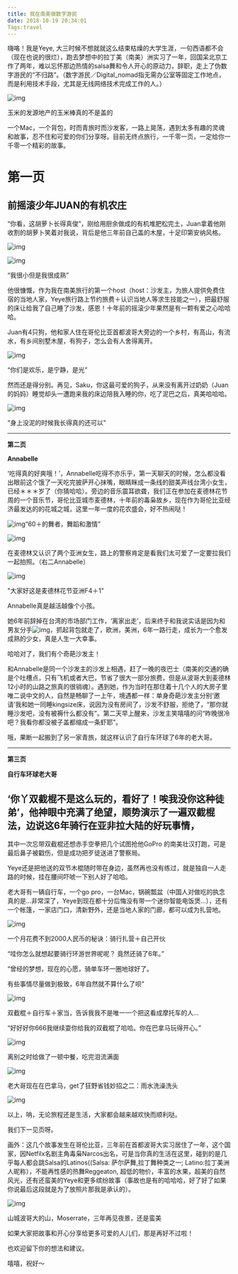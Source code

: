 ```yaml
---
title: 我在南美做数字游民
date: 2018-10-19 20:34:01
Tags:travel
---
```


嗨咯！我是Yeye, 大三时候不想就就这么结束枯燥的大学生涯，一句西语都不会（现在也说的很烂），跑去梦想中的拉丁美（南美）洲实习了一年，回国呆北京工作了两年，难以忘怀那边热情的salsa舞和令人开心的原动力，辞职，走上了伪数字游民的“不归路”。（数字游民／Digital_nomad指无需办公室等固定工作地点，而是利用技术手段，尤其是无线网络技术完成工作的人。）



![img](http://q7fm0u7rl.bkt.clouddn.com/img/640-20200320155200130.jpeg)

玉米的发源地产的玉米棒真的不是盖的



 一个Mac，一个背包，时而青旅时而沙发客，一路上晃荡，遇到太多有趣的灵魂和故事，忍不住和可爱的你们分享呀。目前无终点旅行，一千零一页，一定给你一千零一个精彩的故事。



# **第一页**

## **前摇滚少年JUAN的有机农庄**



“你看，这胡萝卜长得真俊”，刚给用厨余做成的有机堆肥松完土，Juan拿着他刚收割的胡萝卜笑着对我说，背后是他三年前自己盖的木屋，十足印第安纳风格。



![img](http://q7fm0u7rl.bkt.clouddn.com/img/640-20200320155206738.jpeg)



![img](http://q7fm0u7rl.bkt.clouddn.com/img/640-20200320155211177.jpeg)

“我很小但是我很成熟”



他很慷慨，作为我在南美旅行的第一个host（host：沙发主，为旅人提供免费住宿的当地人家，Yeye旅行路上节约旅费＋认识当地人等求生技能之一），把最舒服的床让给我了自己睡了沙发，感恩！十年前的摇滚少年果然是有一颗有爱之心哈哈哈。



Juan有4只狗，他和家人住在哥伦比亚首都波哥大旁边的一个乡村，有高山，有流水，有乡间别墅木屋，有狗子，怎么会有人舍得离开。



![img](http://q7fm0u7rl.bkt.clouddn.com/img/640-20200320155215464.jpeg)

“你们是欢乐，是宁静，是光”



然而还是得分别。再见，Saku，你这最可爱的狗子，从来没有离开过奶奶（Juan的妈妈）睡觉却头一遭跑来我的床边陪我入睡的你，吃了泥巴之后，真美哈哈哈。



![img](http://q7fm0u7rl.bkt.clouddn.com/img/640-20200320155220079.jpeg)

“身上没泥的时候我长得真的还可以”



---

**第二页**

**Annabelle**



‘吃得真的好爽哦！’，Annabelle吃得不亦乐乎，第一天聊天的时候，怎么都没看出眼前这个饿了一天吃完披萨开心抹嘴，眼睛眯成一条线的甜美声线台湾小女生，已经＊＊＊岁了（你猜哈哈）。旁边的音乐震耳欲聋，我们正在参加在麦德林花节周的一个音乐节，哥伦比亚城市麦德林，十年前的毒枭故乡，现在作为哥伦比亚经济最发达的的花城之城，这里一年一度的花农盛会，好不热闹哒！



![img](http://q7fm0u7rl.bkt.clouddn.com/img/640-20200320155224582.jpeg)“60＋的舞者，舞蹈和激情”



![img](http://q7fm0u7rl.bkt.clouddn.com/img/640-20200320155424579.jpeg)

在麦德林又认识了两个亚洲女生，路上的警察肯定是看我们太可爱了一定要拉我们一起拍照。（右二Annabelle）



![img](http://q7fm0u7rl.bkt.clouddn.com/img/640-20200320155428466.jpeg)

"大家好这是麦德林花节亚洲F4＋1"



Annabelle真是越活越像个小孩。

她6年前辞掉在台湾的市场部门工作，‘离家出走’，后来终于和我说实话是因为和男友分手![img](https://res.wx.qq.com/mpres/htmledition/images/icon/common/emotion_panel/emoji_wx/2_05.png?wxfrom=5&wx_lazy=1&wx_co=1)，抓起背包就走了，欧洲，美洲，6年一路行走，成长为一个愈发成熟的少女，真是人生一大幸事。



哈哈对了，我们有个奇葩沙发主！

和Annabelle是同一个沙发主的沙发上相遇，赶了一晚的夜巴士（南美的交通的确是个吐槽点，只有飞机或者大巴，节省了很大一部分旅费，但是从波哥大到麦德林12小时的山路之旅真的很销魂）。遇到她，作为当时在那住着十几个人的大房子里唯二说中文的人，自然是畅聊了一上午，境遇都一样：单身奇葩沙发主分别‘邀请’我和她一同睡kingsize床，说因为没有房间了，沙发不舒服，拒绝了，“那你就睡沙发吧，没有被褥什么都没有”。第二天早上醒来，沙发主笑嘻嘻的问“昨晚很冷吧？我看你都没被子盖都缩成一条虾耶”。



哦，果断一起搬到了另一家青旅，就这样认识了自行车环球了6年的老大哥。



---



**第三页**

**自行车环球老大哥**



## ‘你丫双截棍不是这么玩的，看好了！唉我没你这种徒弟’，他神眼中充满了绝望，顺势演示了一遍双截棍法，边说这6年骑行在亚非拉大陆的好玩事情，

其中一次忘带双截棍还想赤手空拳把几个试图抢他GoPro 的南美壮汉打跑，可是最后鼻子被戳伤，但是成功把歹徒送进了警察局。



Yeye还是把他送的双节木棍随时带在身边，虽然再也没有练过，就是独自一人走路的时候，挂在腰间吓唬一下别人好了哈哈。



老大哥有一辆自行车，一个go pro，一台Mac，锅碗瓢盆（中国人对做吃的执念真的是...非常深了，Yeye到现在都十分后悔没有带一个迷你智能电饭煲...），还有一个帐篷，一家店门口，清新野外，还是当地人家的门廊，都可以成为扎营地。



![img](http://q7fm0u7rl.bkt.clouddn.com/img/640-20200320155433968.jpeg)

一个月花费不到2000人民币的秘诀：骑行扎营＋自己开伙



“哇你怎么就想起要骑行环游世界呢呢？ 竟然还骑了6年。”

“曾经的梦想，现在的心愿，骑单车环一圈地球好了。

有些事情尽量做到极致，6年自然就不算什么了呗”



![img](http://q7fm0u7rl.bkt.clouddn.com/img/640-20200320155439276.jpeg)

双截棍＋自行车＋家当，告诉我我不是唯一一个把这看成摩托车的人...



“好好好你666我继续耍你给我的双截棍了哈哈。你在巴拿马玩得开心。”



![img](http://q7fm0u7rl.bkt.clouddn.com/img/640-20200320155442922.jpeg)

离别之时给做了一顿中餐，吃完泪流满面



![img](http://q7fm0u7rl.bkt.clouddn.com/img/640-20200320155449031.jpeg)

老大哥现在在巴拿马，get了狂野省钱妙招之二：雨水洗澡洗头



![img](https://mmbiz.qpic.cn/mmbiz_png/R4MibUTItVc4HjnhEDO9icdczqqDdibZebxmHxqQ9wXDk22LAibC8Rb29k72xMLaIgoI4x7nmyhx3iadTIun2mxAnoQ/640?wx_fmt=png&wxfrom=5&wx_lazy=1&wx_co=1)



以上，呐，无论旅程还是生活，大家都会越来越欢快而顺利哒。

我们下一见页呀。



画外：这几个故事发生在哥伦比亚，三年前在首都波哥大实习居住了一年，这个国家，因Netfilx名剧主角毒枭Narcos出名，可是当你真的生活在这里，碰到的是几乎每人都会跳Salsa的Latinos((Salsa: 萨尔萨舞,拉丁舞种类之一; Latino:拉丁美洲人昵称），不能再性感的热舞Reggeaton, 超低的物价，丰富的水果，超美的自然风光，还有还蛮美的Yeye和更多缤纷故事（事故也是有的哈哈哈，好了好了如果你说最后这段就是为了放照片那我是承认的）。



![img](http://q7fm0u7rl.bkt.clouddn.com/img/640-20200320155453683.jpeg)

山城波哥大的山，Moserrate，三年再见夜景，还是蛮美



如果大家把故事和开心分享给更多可爱的人儿们，那是再好不过啦！

也欢迎留下你的想法和建议。

嘻嘻，祝好～